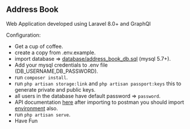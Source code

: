 ## Address Book

Web Application developed using Laravel 8.0+ and GraphQl 

Configuration:
- Get a cup of coffee.
- create a copy from .env.example.
- import database => [database/address_book_db.sql](https://github.com/hassanzreik/address-book/blob/master/database/address_book_db.sql) (mysql 5.7+).
- Add your mysql credentials to .env file (DB_USERNAME,DB_PASSWORD).
- run `composer install`.
- run `php artisan storage:link` and `php artisan passport:keys` this to generate private and public keys.
- all users in the database have default password => `password`.
- API documentation [here](https://documenter.getpostman.com/view/112747/TW6tMArh) after importing to postman you should import [environment](https://github.com/hassanzreik/address-book/blob/master/Address%20Book.postman_environment.json) also.
- run `php artisan serve`.
- Have Fun 
